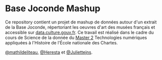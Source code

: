 # Base Joconde Mashup

Ce repository contient un projet de mashup de données autour d'un extrait de la Base Joconde, répertoriant les oeuvres d'art des musées français et accessible sur
[data.culture.gouv.fr](https://data.culture.gouv.fr/explore/dataset/base-joconde-extrait/information/). Ce travail est réalisé dans le cadre du cours de Science de la donnée du [Master 2](http://www.chartes.psl.eu/fr/cursus/master-technologies-numeriques-appliquees-histoire) Technologies numériques appliquées à l'Histoire de l'École nationale des Chartes.

[@mathildeliteau](http://github.com/mathildeliteau), [@Heresta](http://github.com/Heresta) et [@Juliettejns](http://github.com/Juliettejns).

